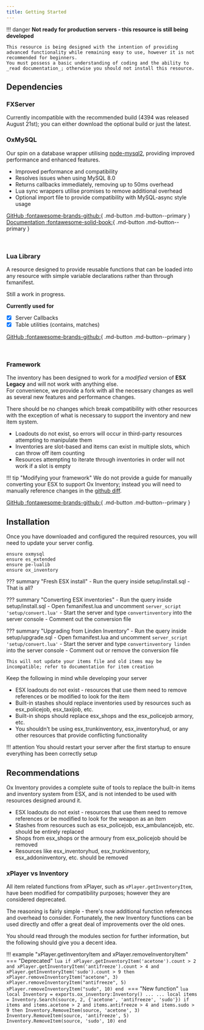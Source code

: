 ```yaml
---
title: Getting Started
---
```

!!! danger
	**Not ready for production servers - this resource is still being developed**

	This resource is being designed with the intention of providing advanced functionality while remaining easy to use, however it is not recommended for beginners.
	You must possess a basic understanding of coding and the ability to _read documentation_; otherwise you should not install this resource.

## Dependencies

### FXServer
Currently incompatible with the recommended build (4394 was released August 21st); you can either download the optional build or just the latest.

### OxMySQL
Our spin on a database wrapper utilising [node-mysql2](https://github.com/sidorares/node-mysql2), providing improved performance and enhanced features.

- Improved performance and compatibility
- Resolves issues when using MySQL 8.0
- Returns callbacks immediately, removing up to 50ms overhead
- Lua sync wrappers utilise promises to remove additional overhead
- Optional import file to provide compatibility with MySQL-async style usage

[GitHub :fontawesome-brands-github:](https://github.com/overextended/oxmysql/releases){ .md-button .md-button--primary }	[Documentation :fontawesome-solid-book:](https://overextended.github.io/oxmysql){ .md-button .md-button--primary }

<br>

### Lua Library
A resource designed to provide reusable functions that can be loaded into any resource with simple variable declarations rather than through fxmanifest.

Still a work in progress.  

**Currently used for**
- [x] Server Callbacks
- [x] Table utilities (contains, matches)

[GitHub :fontawesome-brands-github:](https://github.com/project-error/pe-lualib){ .md-button .md-button--primary }

<br>

### Framework
The inventory has been designed to work for a _modified_ version of **ESX Legacy** and will not work with anything else.  
For convenience, we provide a fork with all the necessary changes as well as several new features and performance changes.  

There should be no changes which break compatibility with other resources with the exception of what is necessary to support the inventory and new item system.

- Loadouts do not exist, so errors will occur in third-party resources attempting to manipulate them
- Inventories are slot-based and items can exist in multiple slots, which can throw off item counting
- Resources attempting to iterate through inventories in order will not work if a slot is empty

!!! tip "Modifying your framework"
	We do not provide a guide for manually converting your ESX to support Ox Inventory; instead you will need to manually reference changes in the [github diff](https://github.com/overextended/es_extended/compare/58042fb6926769aeab35fe26fa98d568971ba0be...ox).

[GitHub :fontawesome-brands-github:](https://github.com/overextended/es_extended){ .md-button .md-button--primary }


## Installation
Once you have downloaded and configured the required resources, you will need to update your server config.
```
ensure oxmysql
ensure es_extended
ensure pe-lualib
ensure ox_inventory
```

??? summary "Fresh ESX install"
	- Run the query inside setup/install.sql
	- That is all?

??? summary "Converting ESX inventories"
	- Run the query inside setup/install.sql
	- Open fxmanifest.lua and uncomment `server_script 'setup/convert.lua'`
	- Start the server and type `convertinventory` into the server console
	- Comment out the conversion file

??? summary "Upgrading from Linden Inventory"
	- Run the query inside setup/upgrade.sql
	- Open fxmanifest.lua and uncomment `server_script 'setup/convert.lua'`
	- Start the server and type `convertinventory linden` into the server console
	- Comment out or remove the conversion file
	
	This will not update your items file and old items may be incompatible; refer to documentation for item creation

Keep the following in mind while developing your server

- ESX loadouts do not exist - resources that use them need to remove references or be modified to look for the item
- Built-in stashes should replace inventories used by resources such as esx_policejob, esx_taxijob, etc.
- Built-in shops should replace esx_shops and the esx_policejob armory, etc.
- You shouldn't be using esx_trunkinventory, esx_inventoryhud, or any other resources that provide conflicting functionality

!!! attention
	You should restart your server after the first startup to ensure everything has been correctly setup


## Recommendations
Ox Inventory provides a complete suite of tools to replace the built-in items and inventory system from ESX, and is not intended to be used with resources designed around it.

- ESX loadouts do not exist - resources that use them need to remove references or be modified to look for the weapon as an item
- Stashes from resources such as esx_policejob, esx_ambulancejob, etc. should be entirely replaced
- Shops from esx_shops or the armoury from esx_policejob should be removed
- Resources like esx_inventoryhud, esx_trunkinventory, esx_addoninventory, etc. should be removed

### xPlayer vs Inventory
All item related functions from xPlayer, such as `xPlayer.getInventoryItem`, have been modified for compatibility purposes; however they are considered deprecated.

The reasoning is fairly simple - there's now additional function references and overhead to consider. Fortunately, the new Inventory functions can be used directly and offer a great deal of improvements over the old ones.

You should read through the modules section for further information, but the following should give you a decent idea.

!!! example "xPlayer.getInventoryItem and xPlayer.removeInventoryItem"
	=== "Deprecated"
		```lua
		if xPlayer.getInventoryItem('acetone').count > 2 and xPlayer.getInventoryItem('antifreeze').count > 4 and xPlayer.getInventoryItem('sudo').count > 9 then 
			xPlayer.removeInventoryItem("acetone", 3)
			xPlayer.removeInventoryItem("antifreeze", 5)
			xPlayer.removeInventoryItem("sudo", 10)
		end
		```
	=== "New function"
		```lua
		local Inventory = exports.ox_inventory:Inventory()
		...
		...
		local items = Inventory.Search(source, 2, {'acetone', 'antifreeze', 'sudo'})
		if items and items.acetone > 2 and items.antifreeze > 4 and items.sudo > 9 then
			Inventory.RemoveItem(source, 'acetone', 3)
			Inventory.RemoveItem(source, 'antifreeze', 5)
			Inventory.RemoveItem(source, 'sudo', 10)
		end
		```
